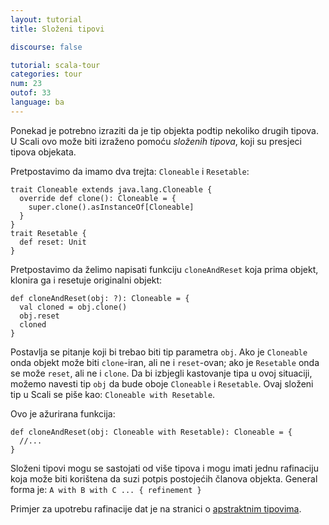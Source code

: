 ```yaml
---
layout: tutorial
title: Složeni tipovi

discourse: false

tutorial: scala-tour
categories: tour
num: 23
outof: 33
language: ba
---
```


Ponekad je potrebno izraziti da je tip objekta podtip nekoliko drugih tipova. 
U Scali ovo može biti izraženo pomoću *složenih tipova*, koji su presjeci tipova objekata.

Pretpostavimo da imamo dva trejta: `Cloneable` i `Resetable`:

    trait Cloneable extends java.lang.Cloneable {
      override def clone(): Cloneable = { 
        super.clone().asInstanceOf[Cloneable]
      }
    }
    trait Resetable {
      def reset: Unit
    }

Pretpostavimo da želimo napisati funkciju `cloneAndReset` koja prima objekt, klonira ga i resetuje originalni objekt:

    def cloneAndReset(obj: ?): Cloneable = {
      val cloned = obj.clone()
      obj.reset
      cloned
    }

Postavlja se pitanje koji bi trebao biti tip parametra `obj`.
Ako je `Cloneable` onda objekt može biti `clone`-iran, ali ne i `reset`-ovan; 
ako je `Resetable` onda se može `reset`, ali ne i `clone`. 
Da bi izbjegli kastovanje tipa u ovoj situaciji, možemo navesti tip `obj` da bude oboje `Cloneable` i `Resetable`. 
Ovaj složeni tip u Scali se piše kao: `Cloneable with Resetable`.

Ovo je ažurirana funkcija:

    def cloneAndReset(obj: Cloneable with Resetable): Cloneable = {
      //...
    }

Složeni tipovi mogu se sastojati od više tipova i mogu imati jednu rafinaciju koja može biti korištena da suzi potpis postojećih članova objekta.
General forma je: `A with B with C ... { refinement }`

Primjer za upotrebu rafinacije dat je na stranici o [apstraktnim tipovima](abstract-types.html). 
